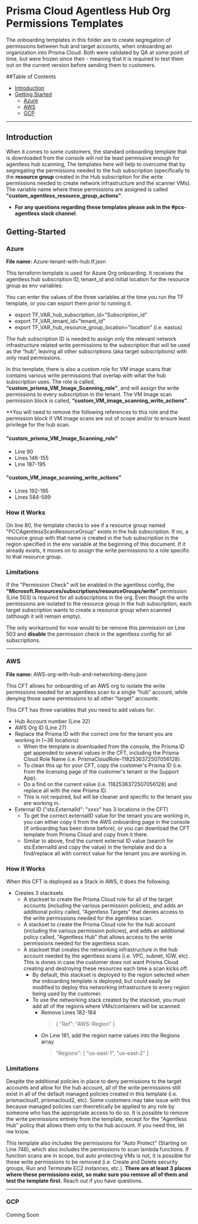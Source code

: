 # Prisma Cloud Agentless Hub Org Permissions Templates

The onboarding templates in this folder are to create segregation of permissions between hub and target accounts, when onboarding an organization into Prisma Cloud.
Both were validated by QA at some point of time, but were frozen since then - meaning that it is required to test them out on the current version before sending them to customers.

##Table of Contents

* [Introduction](#introduction)
* [Getting Started](#getting-started)
  * [Azure](#azure)
  * [AWS](#aws)
  * [GCP](#gcp)

------------------------------------------------------------------------------

## Introduction

When it comes to some customers, the standard onboarding template that is downloaded from the console will not be least permissive enough for agentless hub scanning, The templates here will help to overcome that by segregating the permissions needed to the hub subscription (specifically to the **resource group** created in the Hub subscription for the write permissions needed to create network infrastructure and the scanner VMs). The variable name where these permissions are assigned is called **"custom_agentless_resource_group_actions"**.

* **For any questions regarding these templates please ask in the #pcs-agentless slack channel**.

## Getting-Started

### Azure

**File name:** Azure-tenant-with-hub.tf.json

This terraform template is used for Azure Org onboarding. It receives the agentless hub subscription ID, tenant_id and initial location for the resource group as env variables: 

You can enter the values of the three variables at the time you run the TF template, or you can export them prior to running it.

* export TF_VAR_hub_subscription_id=”Subscription_id”
* export TF_VAR_tenant_id=”tenant_id”
* export TF_VAR_hub_resource_group_location="location" (i.e. eastus)

The hub subscription ID is needed to assign only the relevant network infrastructure related write permissions to the subscription that will be used as the “hub”, leaving all other subscriptions (aka target subscriptions) with only read permissions.

In this template, there is also a custom role for VM image scans that contains various write permissions that overlap with what the hub subscription uses. The role is called, **“custom_prisma_VM_Image_Scanning_role”**, and will assign the write permissions to every subscription in the tenant. The VM Image scan permission block is called, **“custom_VM_image_scanning_write_actions”**.

**You will need to remove the following references to this role and the permission block if VM image scans are out of scope and/or to ensure least privilege for the hub scan. 

#### "custom_prisma_VM_Image_Scanning_role"

* Line 90
* Lines 146-155
* Line 187-195

#### "custom_VM_image_scanning_write_actions"

* Lines 192-195
* Lines 584-599

### How it Works

On line 80, the template checks to see if a resource group named "PCCAgentlessScanResourceGroup" exists in the hub subscription. If no, a resource group with that name is created in the hub subscription in the region specified in the env variable at the beginning of this document. If it already exists, it moves on to assign the write permissions to a role specific to that resource group.

### Limitations

If the "Permission Check" will be enabled in the agentless config, the **"Microsoft.Resources/subscriptions/resourceGroups/write"** permission (Line 503) is required for all subscriptions in the org. Even though the write permissions are isolated to the resource group in the hub subscription, each target subscription wants to create a resource group when scanned (although it will remain empty). 

The only workaround for now would to be remove this permission on Line 503 and **disable** the permission check in the agentless config for all subscriptions.

------------------------------------------------------------------------------

### AWS

**File name:** AWS-org-with-hub-and-networking-deny.json

This CFT allows for onboarding of an AWS org to isolate the write permissions needed for an agentless scan to a single “hub” account, while denying those same permissions to all other “target” accounts.

This CFT has three variables that you need to add values for:

* Hub Account number (Line 32)
* AWS Org ID (Line 27)
* Replace the Prisma ID with the correct one for the tenant you are working in (~36 locations)
  * When the template is downloaded from the console, the Prisma ID get appended to several values in the CFT, including the Prisma Cloud Role Name (i.e. PrismaCloudRole-1182536372507056128).
  * To clean this up for your CFT, copy the customer's Prisma ID (i.e. from the licensing page of the customer's tenant or the Support App).
  * Do a find on the current value (i.e. 1182536372507056128) and replace all with the new Prisma ID.
  * This is not required, but will be cleaner and specific to the tenant you are working in.
* External ID ("sts:ExternalId": "xxxx" has 3 locations in the CFT)
  * To get the correct externalID value for the tenant you are working in, you can either copy it from the AWS onboarding page in the console (if onboarding has been done before), or you can download the CFT template from Prisma Cloud and copy from it there.
  * Similar to above, find the current external ID value (search for sts:ExternalId and copy the value) in the template and do a find/replace all with correct value for the tenant you are working in.

### How it Works

When this CFT is deployed as a Stack in AWS, it does the following:
* Creates 3 stacksets
  * A stackset to create the Prisma Cloud role for all of the target accounts (including the various permission policies), and adds an additional policy called, "Agentless Targets" that denies access to the write permissions needed for the agentless scan.
  * A stackset to create the Prisma Cloud role for the hub account (including the various permission policies), and adds an additional policy called, "Agentless Hub" that allows access to the write permissions needed for the agentless scan.
  * A stackset that creates the networking infrastructure in the hub account needed by the agentless scans (i.e. VPC, subnet, IGW, etc). This is dones in case the customer does not want Prisma Cloud creating and destroying these resources each time a scan kicks off.
    * By default, this stackset is deployed to the region selected when the onboarding template is deployed, but could easily be modified to deploy this networking infrastructure to every region being used by the customer.
    * To use the networking stack created by the stackset, you must add all of the regions where VMs/containers will be scanned.
      * Remove Lines 182-184
        > {
        >   "Ref": "AWS::Region"
        > }
      * On Line 181, add the region name values into the Regions array
        > "Regions": [ "us-east-1", "us-east-2" ]

### Limitations

Despite the additional policies in place to deny permissions to the target accounts and allow for the hub account, all of the write permissions still exist in all of the default managed policies created in this template (i.e. prismacloud1, prismacloud2, etc). Some customers may take issue with this because managed policies can theoretically be applied to any role by someone who has the appropriate access to do so. It is possible to remove the write permissions entirely from the template, except for the "Agentless Hub" policy that allows them only to the hub account. If you need this, let me know.

This template also includes the permissions for "Auto Protect" (Starting on Line 748), which also includes the permissions to scan lambda functions. If function scans are in scope, but auto protecting VMs is not, it is possible for these write permissions to be removed (i.e. Create and Delete security groups, Run and Terminate EC2 instances, etc.). **There are at least 3 places where these permissions exist, so make sure you remove all of them and test the template first.** Reach out if you have questions.

------------------------------------------------------------------------------

### GCP

Coming Soon


